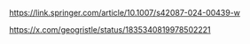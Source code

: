 https://link.springer.com/article/10.1007/s42087-024-00439-w

https://x.com/geogristle/status/1835340819978502221

